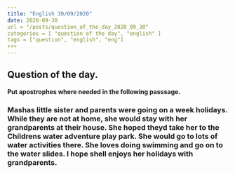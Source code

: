```yaml
---
title: "English 30/09/2020"
date: 2020-09-30 
url = "/posts/question_of_the_day_2020_09_30"
categories = [ "question of the day", "english" ]
tags = ["question", "english", "eng"]
+++
---
```


## Question of the day.
**Put apostrophes where needed in the following passsage.**

### Mashas little sister and parents were going on a week holidays. While they are not at home, she would stay with her grandparents at their house. She hoped theyd take her to the Childrens water adventure play park. She would go to lots of water activities there. She loves doing swimming and go on to the water slides. I hope shell enjoys her holidays with grandparents.




